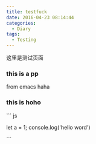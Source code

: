 ```yaml
---
title: testfuck
date: 2016-04-23 08:14:44
categories:
  - Diary
tags:
  - Testing
---
```

	
这里是测试页面


### this is a pp
from emacs haha


### this is hoho


\`\`\` js

let a = 1;
console.log('hello word')


\`\`\`